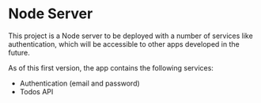 # Node Server

This project is a Node server to be deployed with a number of services like authentication, which will be accessible to other apps developed in the future.

As of this first version, the app contains the following services:
- Authentication (email and password)
- Todos API
